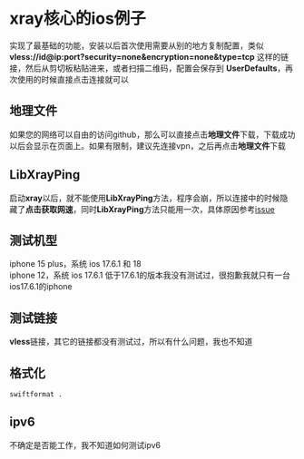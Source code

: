 # xray核心的ios例子
实现了最基础的功能，安装以后首次使用需要从别的地方复制配置，类似 **vless://id@ip:port?security=none&encryption=none&type=tcp** 这样的链接，然后从剪切板粘贴进来，或者扫描二维码，配置会保存到 **UserDefaults**，再次使用的时候直接点击连接就可以  

## 地理文件
如果您的网络可以自由的访问github，那么可以直接点击**地理文件**下载，下载成功以后会显示在页面上。如果有限制，建议先连接vpn，之后再点击**地理文件**下载

## LibXrayPing
启动**xray**以后，就不能使用**LibXrayPing**方法，程序会崩，所以连接中的时候隐藏了**点击获取网速**，同时**LibXrayPing**方法只能用一次，具体原因参考[issue](https://github.com/XTLS/libXray/issues/43)

## 测试机型
iphone 15 plus，系统 ios 17.6.1 和 18  
iphone 12，系统 ios 17.6.1
低于17.6.1的版本我没有测试过，很抱歉我就只有一台ios17.6.1的iphone

## 测试链接
**vless**链接，其它的链接都没有测试过，所以有什么问题，我也不知道

## 格式化
```shell
swiftformat .
```

## ipv6
不确定是否能工作，我不知道如何测试ipv6